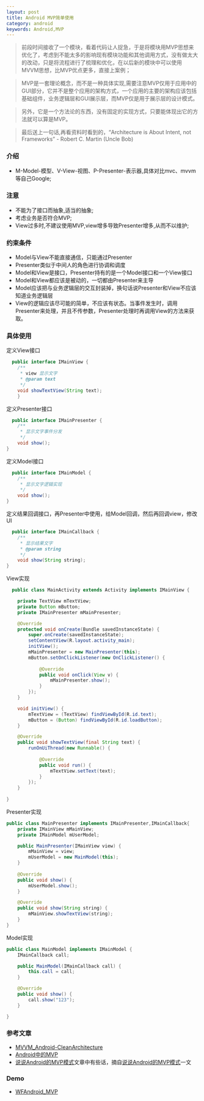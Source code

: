 ```yaml
---
layout: post
title: Android MVP简单使用
category: android
keywords: Android,MVP
---
```


> 前段时间接收了一个模块，看着代码让人捉急，于是将模块用MVP思想来优化了，考虑到不能太多的影响现有模块功能和其他调用方式，没有做太大的改动，只是将流程进行了梳理和优化，在以后新的模块中可以使用MVVM思想，比MVP优点更多，直接上案例； 

> MVP是一套理论概念，而不是一种具体实现,需要注意MVP仅用于应用中的GUI部分，它并不是整个应用的架构方式，一个应用的主要的架构应该包括基础组件，业务逻辑层和GUI展示层，而MVP仅是用于展示层的设计模式。

> 另外，它是一个方法论的东西，没有固定的实现方式，只要能体现出它的方法就可以算是MVP。

> 最后送上一句话,再看资料时看到的，“Architecture is About Intent, not Frameworks” - Robert C. Martin (Uncle Bob)

### 介绍

* M-Model-模型、V-View-视图、P-Presenter-表示器,具体对比mvc、mvvm等自己Google;

### 注意

* 不能为了接口而抽象,适当的抽象;
* 考虑业务是否符合MVP;
* View过多时,不建议使用MVP,view增多导致Presenter增多,从而不以维护;

### 约束条件

* Model与View不能直接通信，只能通过Presenter
* Presenter类似于中间人的角色进行协调和调度
* Model和View是接口，Presenter持有的是一个Model接口和一个View接口
* Model和View都应该是被动的，一切都由Presenter来主导
* Model应该把与业务逻辑层的交互封装掉，换句话说Presenter和View不应该知道业务逻辑层
* View的逻辑应该尽可能的简单，不应该有状态。当事件发生时，调用Presenter来处理，并且不传参数，Presenter处理时再调用View的方法来获取。

### 具体使用

定义View接口

```java
  public interface IMainView {
    /**
     * view 显示文字
     * @param text
     */
    void showTextView(String text);
    }
```

定义Presenter接口

```java
  public interface IMainPresenter {
    /**
     * 显示文字事件分发
     */
    void show();
}
```

定义Model接口

```java
  public interface IMainModel {
    /**
     * 显示文字逻辑实现
     */
    void show();
}
```

定义结果回调接口，再Presenter中使用，给Model回调，然后再回调view，修改UI

```java
  public interface IMainCallback {
    /**
     * 显示结果文字 
     * @param string
     */
    void show(String string);
}
```

View实现

```java
  public class MainActivity extends Activity implements IMainView {

    private TextView mTextView;
    private Button mButton;
    private IMainPresenter mMainPresenter;

    @Override
    protected void onCreate(Bundle savedInstanceState) {
        super.onCreate(savedInstanceState);
        setContentView(R.layout.activity_main);
        initView();
        mMainPresenter = new MainPresenter(this);
        mButton.setOnClickListener(new OnClickListener() {
            
            @Override
            public void onClick(View v) {
                mMainPresenter.show();
            }
        });
    }

    void initView() {
        mTextView = (TextView) findViewById(R.id.text);
        mButton = (Button) findViewById(R.id.loadButton);
    }

    @Override
    public void showTextView(final String text) {
        runOnUiThread(new Runnable() {
            
            @Override
            public void run() {
                mTextView.setText(text);
            }
        });
    }
    
}
```

Presenter实现

```java
public class MainPresenter implements IMainPresenter,IMainCallback{
    private IMainView mMainView;
    private IMainModel mUserModel;

    public MainPresenter(IMainView view) {
        mMainView = view;
        mUserModel = new MainModel(this);
    }
    
    @Override
    public void show() {
        mUserModel.show();
    }

    @Override
    public void show(String string) {
        mMainView.showTextView(string);
    }
}
```

Model实现

```java
public class MainModel implements IMainModel {
    IMainCallback call;

    public MainModel(IMainCallback call) {
        this.call = call;
    }

    @Override
    public void show() {
        call.show("123");
    }

}    
```

### 参考文章

* [MVVM_Android-CleanArchitecture](http://rocko.xyz/2015/11/07/MVVM_Android-CleanArchitecture/)
* [Android中的MVP](http://rocko.xyz/2015/02/06/Android%E4%B8%AD%E7%9A%84MVP/)
* [说说Android的MVP模式](http://toughcoder.net/blog/2015/11/29/understanding-android-mvp-pattern/)文章中有些话，摘自[说说Android的MVP模式](http://toughcoder.net/blog/2015/11/29/understanding-android-mvp-pattern/)一文

### Demo

* [WFAndroid_MVP](https://github.com/whiskeyfei/WFAndroidDemo/tree/master/WFAndroid_MVP)

